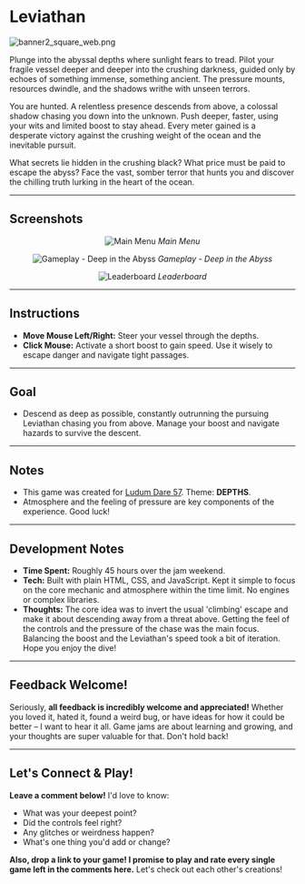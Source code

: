 # Leviathan

![banner2_square_web.png](///raw/94d/71/z/6aac7.png)

Plunge into the abyssal depths where sunlight fears to tread. Pilot your fragile vessel deeper and deeper into the crushing darkness, guided only by echoes of something immense, something ancient. The pressure mounts, resources dwindle, and the shadows writhe with unseen terrors.

You are hunted. A relentless presence descends from above, a colossal shadow chasing you down into the unknown. Push deeper, faster, using your wits and limited boost to stay ahead. Every meter gained is a desperate victory against the crushing weight of the ocean and the inevitable pursuit.

What secrets lie hidden in the crushing black? What price must be paid to escape the abyss? Face the vast, somber terror that hunts you and discover the chilling truth lurking in the heart of the ocean.

---

## Screenshots

<div align="center">

![Main Menu](images/screenshot-menu_optimized.png)
*Main Menu*

![Gameplay - Deep in the Abyss](images/screenshot-gameplay_optimized.png)
*Gameplay - Deep in the Abyss*

![Leaderboard](images/screenshot-leaderboard_optimized.png)
*Leaderboard*

</div>

---

## Instructions

*   **Move Mouse Left/Right:** Steer your vessel through the depths.
*   **Click Mouse:** Activate a short boost to gain speed. Use it wisely to escape danger and navigate tight passages.

---

## Goal

*   Descend as deep as possible, constantly outrunning the pursuing Leviathan chasing you from above. Manage your boost and navigate hazards to survive the descent.

---

## Notes

*   This game was created for [Ludum Dare 57](https://ldjam.com/events/ludum-dare/57/). Theme: **DEPTHS**.
*   Atmosphere and the feeling of pressure are key components of the experience. Good luck!

---

## Development Notes

*   **Time Spent:** Roughly 45 hours over the jam weekend.
*   **Tech:** Built with plain HTML, CSS, and JavaScript. Kept it simple to focus on the core mechanic and atmosphere within the time limit. No engines or complex libraries.
*   **Thoughts:** The core idea was to invert the usual 'climbing' escape and make it about descending away from a threat above. Getting the feel of the controls and the pressure of the chase was the main focus. Balancing the boost and the Leviathan's speed took a bit of iteration. Hope you enjoy the dive!

---

## Feedback Welcome!

Seriously, **all feedback is incredibly welcome and appreciated!** Whether you loved it, hated it, found a weird bug, or have ideas for how it could be better – I want to hear it all. Game jams are about learning and growing, and your thoughts are super valuable for that. Don't hold back!

---

## Let's Connect & Play!

**Leave a comment below!** I'd love to know:

*   What was your deepest point?
*   Did the controls feel right?
*   Any glitches or weirdness happen?
*   What's one thing you'd add or change?

**Also, drop a link to your game! I promise to play and rate every single game left in the comments here.** Let's check out each other's creations!